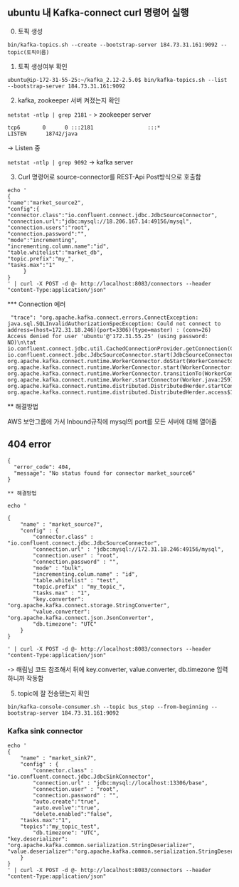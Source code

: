 ## ubuntu 내 Kafka-connect curl 명령어 실행

0) 토픽 생성

`bin/kafka-topics.sh --create --bootstrap-server 184.73.31.161:9092 --topic(토픽이름) `

1) 토픽 생성여부 확인

`ubuntu@ip-172-31-55-25:~/kafka_2.12-2.5.0$ bin/kafka-topics.sh --list --bootstrap-server 184.73.31.161:9092`



2) kafka, zookeeper 서버 켜졌는지 확인

`netstat -ntlp | grep 2181` - > zookeeper server

```
tcp6       0      0 :::2181                 :::*                    LISTEN      18742/java     
```

-> Listen 중

`netstat -ntlp | grep 9092` -> kafka server

3) Curl 명령어로 source-connector를 REST-Api Post방식으로 호출함

```
echo '
{
"name":"market_source2",
"config":{
"connector.class":"io.confluent.connect.jdbc.JdbcSourceConnector",
"connection.url":"jdbc:mysql://18.206.167.14:49156/mysql",
"connection.users":"root",
"connection.password":"",
"mode":"incrementing",
"incrementing.column.name":"id",
"table.whitelist":"market_db",
"topic.prefix":"my_",
"tasks.max":"1"
     }
}
' | curl -X POST -d @- http://localhost:8083/connectors --header "content-Type:application/json"
```

*** Connection 에러

```
 "trace": "org.apache.kafka.connect.errors.ConnectException: java.sql.SQLInvalidAuthorizationSpecException: Could not connect to address=(host=172.31.18.246)(port=3306)(type=master) : (conn=26) Access denied for user 'ubuntu'@'172.31.55.25' (using password: NO)\n\tat io.confluent.connect.jdbc.util.CachedConnectionProvider.getConnection(CachedConnectionProvider.java:59)\n\tat io.confluent.connect.jdbc.JdbcSourceConnector.start(JdbcSourceConnector.java:92)\n\tat org.apache.kafka.connect.runtime.WorkerConnector.doStart(WorkerConnector.java:110)\n\tat org.apache.kafka.connect.runtime.WorkerConnector.start(WorkerConnector.java:135)\n\tat org.apache.kafka.connect.runtime.WorkerConnector.transitionTo(WorkerConnector.java:195)\n\tat org.apache.kafka.connect.runtime.Worker.startConnector(Worker.java:259)\n\tat org.apache.kafka.connect.runtime.distributed.DistributedHerder.startConnector(DistributedHerder.java:1229)\n\tat org.apache.kafka.connect.runtime.distributed.DistributedHerder.access$1300(DistributedHerder.jav
```

** 해결방법

AWS 보안그룹에 가서 Inbound규칙에 mysql의 port를 모든 서버에 대해 열어줌



## 404 error

```
{
  "error_code": 404,
  "message": "No status found for connector market_source6"
}
```

```
** 해결방법

echo '      

{
    "name" : "market_source7",
    "config" : {
        "connector.class" : "io.confluent.connect.jdbc.JdbcSourceConnector",
        "connection.url" : "jdbc:mysql://172.31.18.246:49156/mysql",
        "connection.user" : "root",
        "connection.password" : "",
        "mode" : "bulk",
        "incrementing.colum.name" : "id",
        "table.whitelist" : "test",
        "topic.prefix" : "my_topic_",
        "tasks.max" : "1",
        "key.converter": "org.apache.kafka.connect.storage.StringConverter",
        "value.converter": "org.apache.kafka.connect.json.JsonConverter",
        "db.timezone": "UTC"
    }
}

' | curl -X POST -d @- http://localhost:8083/connectors --header "content-Type:application/json"
```

->  해림님 코드 참조해서 뒤에 key.converter, value.converter, db.timezone 입력하니까 작동함



5) topic에 잘 전송됐는지 확인

`bin/kafka-console-consumer.sh --topic bus_stop --from-beginning --bootstrap-server 184.73.31.161:9092`



### Kafka sink connector

```
echo ' 
{
    "name" : "market_sink7",
    "config" : {
        "connector.class" : "io.confluent.connect.jdbc.JdbcSinkConnector",
        "connection.url" : "jdbc:mysql://localhost:13306/base",
        "connection.user" : "root",
        "connection.password" : "",
        "auto.create":"true",
        "auto.evolve":"true",
        "delete.enabled":"false",
	"tasks.max":"1",
	"topics":"my_topic_test",
        "db.timezone": "UTC",
"key.deserializer": "org.apache.kafka.common.serialization.StringDeserializer",
"value.deserializer":"org.apache.kafka.common.serialization.StringDeserializer"
    }
}
' | curl -X POST -d @- http://localhost:8083/connectors --header "content-Type:application/json"
```

